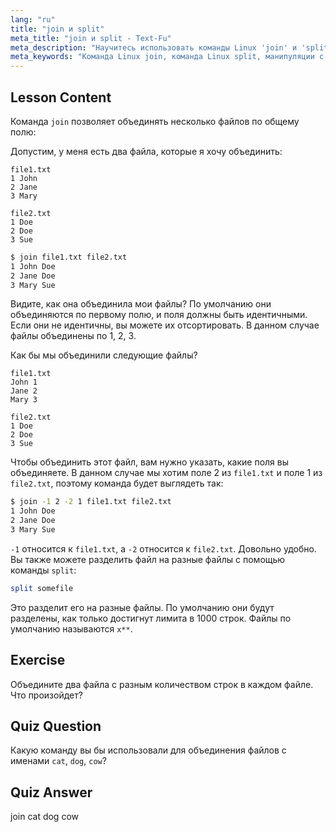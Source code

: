 ```yaml
---
lang: "ru"
title: "join и split"
meta_title: "join и split - Text-Fu"
meta_description: "Научитесь использовать команды Linux 'join' и 'split' для манипуляций с файлами. Поймите, как объединять файлы по общим полям и эффективно разделять большие файлы. Получите практические примеры и советы."
meta_keywords: "Команда Linux join, команда Linux split, манипуляции с файлами, учебник по Linux, командная строка, Linux для начинающих, руководство по Linux"
---
```


## Lesson Content

Команда `join` позволяет объединять несколько файлов по общему полю:

Допустим, у меня есть два файла, которые я хочу объединить:

```plaintext
file1.txt
1 John
2 Jane
3 Mary

file2.txt
1 Doe
2 Doe
3 Sue
```

```bash
$ join file1.txt file2.txt
1 John Doe
2 Jane Doe
3 Mary Sue
```

Видите, как она объединила мои файлы? По умолчанию они объединяются по первому полю, и поля должны быть идентичными. Если они не идентичны, вы можете их отсортировать. В данном случае файлы объединены по 1, 2, 3.

Как бы мы объединили следующие файлы?

```plaintext
file1.txt
John 1
Jane 2
Mary 3

file2.txt
1 Doe
2 Doe
3 Sue
```

Чтобы объединить этот файл, вам нужно указать, какие поля вы объединяете. В данном случае мы хотим поле 2 из `file1.txt` и поле 1 из `file2.txt`, поэтому команда будет выглядеть так:

```bash
$ join -1 2 -2 1 file1.txt file2.txt
1 John Doe
2 Jane Doe
3 Mary Sue
```

`-1` относится к `file1.txt`, а `-2` относится к `file2.txt`. Довольно удобно. Вы также можете разделить файл на разные файлы с помощью команды `split`:

```bash
split somefile
```

Это разделит его на разные файлы. По умолчанию они будут разделены, как только достигнут лимита в 1000 строк. Файлы по умолчанию называются `x**`.

## Exercise

Объедините два файла с разным количеством строк в каждом файле. Что произойдет?

## Quiz Question

Какую команду вы бы использовали для объединения файлов с именами `cat`, `dog`, `cow`?

## Quiz Answer

join cat dog cow
